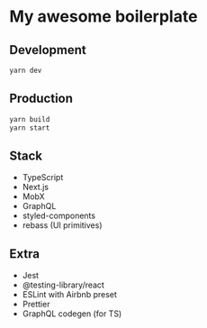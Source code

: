 # My awesome boilerplate

## Development

```bash
yarn dev
```

## Production

```bash
yarn build
yarn start
```

## Stack

- TypeScript
- Next.js
- MobX
- GraphQL
- styled-components
- rebass (UI primitives)

## Extra

- Jest
- @testing-library/react
- ESLint with Airbnb preset
- Prettier
- GraphQL codegen (for TS)
